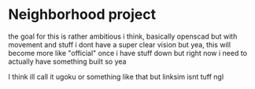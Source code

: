 # Neighborhood project

the goal for this is rather ambitious i think, basically openscad but with movement and stuff i dont have a super clear vision but yea, this will become more like "official" once i have stuff down but right now i need to actually have something built so yea


I think ill call it ugoku or something like that but linksim isnt tuff ngl
